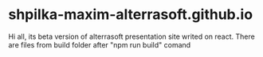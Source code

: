 # shpilka-maxim-alterrasoft.github.io

Hi all, its beta version of alterrasoft presentation site writed on react.
There are files from build folder after "npm run build" comand
